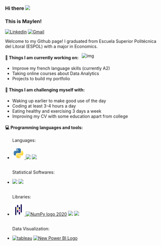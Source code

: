 ### Hi there <img src="https://media.giphy.com/media/mGcNjsfWAjY5AEZNw6/giphy.gif" width="50"></h2>
### This is Maylen!

[![Linkedin](https://img.shields.io/badge/-LinkedIn-blue?style=flat&logo=Linkedin&logoColor=white)](https://www.linkedin.com/in/mapaz4/)
[![Gmail](https://img.shields.io/badge/-Gmail-c14438?style=flat&logo=Gmail&logoColor=white)](mailto:mapaz0406@gmail.com)

Welcome to my Github page! I graduated from Escuela Superior Politécnica del Litoral (ESPOL) with a major in Economics.  

<img align="right" alt="img" src="https://cdn.dribbble.com/users/4055494/screenshots/15215756/media/d2b66c4ca0192aa26d103448b3d1518b.gif" width="50%" height="auto" />


#### 🌱 Things I am currently working on: 
- Improve my french language skills (currently A2)
- Taking online courses about Data Analytics 
- Projects to build my portfolio

#### :muscle: Things I am challenging myself with:
- Waking up earlier to make good use of the day
- Coding at least 3-4 hours a day
- Eating healthy and exercising 3 days a week
- Improving my CV with some education apart from college

#### :computer: Programming languages and tools: 
<p>
  <ul >
 <p>Languages:</p>
<li>
<a href="https://www.python.org" target="_blank" rel="noreferrer"> <img src="https://raw.githubusercontent.com/devicons/devicon/master/icons/python/python-original.svg" alt="python" width="40" height="40"/> </a> 
<img width="4%" src="https://www.vectorlogo.zone/logos/r-project/r-project-icon.svg">
<img width="11%" src="https://www.vectorlogo.zone/logos/mysql/mysql-ar21.svg">
</li>
 </br>
    <p>Statistical Softwares:</p>
<li>
  <img width="8%" src="https://upload.wikimedia.org/wikipedia/commons/5/5c/Stata_Logo.svg">
  <img width="7%" src="https://seeklogo.com/images/S/SPSS-logo-32F23C8B51-seeklogo.com.png">
 </li>
  </br>
     <p>Libraries:</p>
    <li>
      <a href="https://pandas.pydata.org/" target="_blank" rel="noreferrer"> <img src="https://raw.githubusercontent.com/devicons/devicon/2ae2a900d2f041da66e950e4d48052658d850630/icons/pandas/pandas-original.svg" alt="pandas" width="40" height="40"/> </a>
      <a title="Isabela Presedo-Floyd, CC BY-SA 4.0 &lt;https://creativecommons.org/licenses/by-sa/4.0&gt;, via Wikimedia Commons" href="https://commons.wikimedia.org/wiki/File:NumPy_logo_2020.svg"><img width="100" alt="NumPy logo 2020" src="https://upload.wikimedia.org/wikipedia/commons/thumb/3/31/NumPy_logo_2020.svg/512px-NumPy_logo_2020.svg.png"></a>
<img width="13%" src="https://seaborn.pydata.org/_images/logo-wide-lightbg.svg">
<img width="13%" src="https://matplotlib.org/stable/_images/sphx_glr_logos2_003.png"> 
    </li>
     </br>
    <p>Data Visualization:</p>
 <li>
<a title="Nonodename, Public domain, via Wikimedia Commons" href="https://cdn.worldvectorlogo.com/logos/tableau-software.svg"><img width="30" alt="tableau" src="https://cdn.worldvectorlogo.com/logos/tableau-software.svg"></a>
<a title="Nonodename, Public domain, via Wikimedia Commons" href="https://commons.wikimedia.org/wiki/File:New_Power_BI_Logo.svg"><img width="30" alt="New Power BI Logo" src="https://upload.wikimedia.org/wikipedia/commons/thumb/c/cf/New_Power_BI_Logo.svg/512px-New_Power_BI_Logo.svg.png"></a>
</li>
</ul>
</p>
